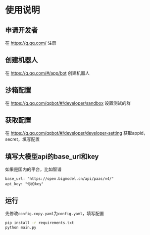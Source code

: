 

# 使用说明

## 申请开发者

在 https://q.qq.com/ 注册

## 创建机器人

在 https://q.qq.com/#/app/bot 创建机器人

## 沙箱配置

在 https://q.qq.com/qqbot/#/developer/sandbox 设置测试的群

## 获取配置

在 https://q.qq.com/qqbot/#/developer/developer-setting 获取appid，secret，填写配置

## 填写大模型api的base_url和key

如果是国内的平台，比如智谱
```
base_url: "https://open.bigmodel.cn/api/paas/v4/"
api_key: "你的key"
```

## 运行

先修改`config.copy.yaml`为`config.yaml`，填写配置

```bash
pip install -r requirements.txt
python main.py
```
